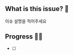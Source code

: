 <!--
- 리뷰어 추가했나요?
- 허가자 추가했나요?
- 라벨 추가했나요?
-->

## What is this issue? 🚀
이슈 설명을 적어주세요

## Progress 🏃‍♀️
- [ ] 
